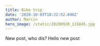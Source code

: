 ```yaml
---
title: Bike trip
date: '2020-10-03T10:22:52.696Z'
author: Marcin
hero_image: /static/20200920_115845.jpg
---
```

New post, who dis? Hello new post